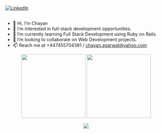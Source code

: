   
   <a href="https://www.linkedin.com/in/chayanagarwal">
        <img align="center" alt="LinkedIn" src="https://img.shields.io/badge/linkedin-%230077B5.svg?style=for-the-badge&logo=linkedin&logoColor=white"/>
    </a><br /><br />
    
- 👋 Hi, I’m Chayan
- 👀 I’m interested in full-stack development opportunities.
- 🌱 I’m currently learning Full Stack Development using Ruby on Rails.
- 💞️ I’m looking to collaborate on Web Development projects.
- 📫 Reach me at +447455704391 / chayan.agarwal@yahoo.com

<div align="center">
<img src="https://github-readme-stats.vercel.app/api/top-langs/?username=chayan2307&theme=radical&title_color=Black&text_color=Blue" height="200">
  <img src="https://github-readme-stats.vercel.app/api?username=chayan2307&show_icons=true&theme=radical&title_color=Black&text_color=Blue&icon_color=3A76F0" height="200">
</div>

<p align="center">
  <img src="https://visitor-badge.laobi.icu/badge?page_id=chayan2307" id="counter">
</p>

<!---
chayan2307/chayan2307 is a ✨ special ✨ repository because its `README.md` (this file) appears on your GitHub profile.
You can click the Preview link to take a look at your changes.
--->
